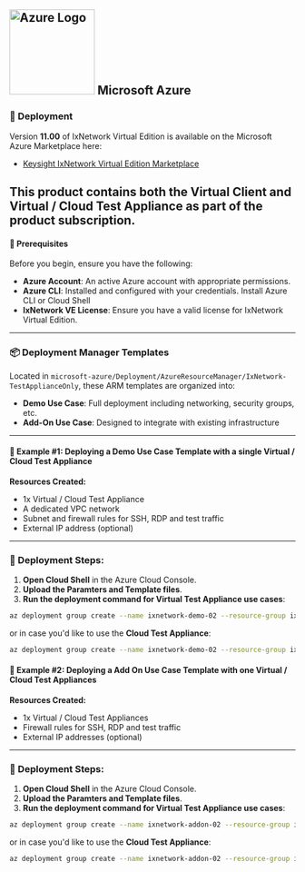 ## <img src="https://upload.wikimedia.org/wikipedia/commons/thumb/f/fa/Microsoft_Azure.svg/1024px-Microsoft_Azure.svg.png" alt="Azure Logo" width="150"/> Microsoft Azure

### 🚀 Deployment

Version **11.00** of IxNetwork Virtual Edition is available on the Microsoft Azure Marketplace here:

- [Keysight IxNetwork Virtual Edition Marketplace](https://azuremarketplace.microsoft.com/en-us/marketplace/apps/keysight-technologies-ixvm.keysight-ixnetwork-virtual-edition?tab=Overview)

This product contains both the Virtual Client and Virtual / Cloud Test Appliance as part of the product subscription.
---

#### 🔧 Prerequisites

Before you begin, ensure you have the following:
- **Azure Account**: An active Azure account with appropriate permissions.
- **Azure CLI**: Installed and configured with your credentials. Install Azure CLI or Cloud Shell
- **IxNetwork VE License**: Ensure you have a valid license for IxNetwork Virtual Edition.
---

### 📦 Deployment Manager Templates

Located in `microsoft-azure/Deployment/AzureResourceManager/IxNetwork-TestApplianceOnly`, these ARM templates are organized into:

  - **Demo Use Case**: Full deployment including networking, security groups, etc.
  - **Add-On Use Case**: Designed to integrate with existing infrastructure
---

#### 🧪 Example #1: Deploying a Demo Use Case Template with a single Virtual / Cloud Test Appliance

**Resources Created:**
- 1x Virtual / Cloud Test Appliance
- A dedicated VPC network
- Subnet and firewall rules for SSH, RDP and test traffic
- External IP address (optional)

---

### 🚀 Deployment Steps:

1. **Open Cloud Shell** in the Azure Cloud Console.
2. **Upload the Paramters and Template files**.
3. **Run the deployment command for Virtual Test Appliance use cases**:

```bash
az deployment group create --name ixnetwork-demo-02 --resource-group ixnetwork-demo-02 --template-file Azure-VTA-1-Arm_Demo_Use_Case_Template.json --parameters Azure-VTA-1-Arm_Demo_Use_Case_Parameters.json
```

or in case you'd like to use the **Cloud Test Appliance**: 

```bash
az deployment group create --name ixnetwork-demo-02 --resource-group ixnetwork-demo-02 --template-file Azure-CTA-1-Arm_Demo_Use_Case_Template.json  --parameters Azure-CTA-1-Arm_Demo_Use_Case_Parameters.json
```

#### 🧪 Example #2: Deploying a Add On Use Case Template with one Virtual / Cloud Test Appliances

**Resources Created:**
- 1x Virtual / Cloud Test Appliances
- Firewall rules for SSH, RDP and test traffic
- External IP addresses (optional)
---

### 🚀 Deployment Steps:

1. **Open Cloud Shell** in the Azure Cloud Console.
2. **Upload the Paramters and Template files**.
3. **Run the deployment command for Virtual Test Appliance use cases**:

```bash
az deployment group create --name ixnetwork-addon-02 --resource-group ixnetwork-addon-02 --template-file Azure-VTA-1-Arm_Add-On_Use_Case_Template.json  --parameters Azure-VTA-1-Arm_Add-On_Use_Case_Parameters.json
```

or in case you'd like to use the **Cloud Test Appliance**: 

```bash
az deployment group create --name ixnetwork-addon-02 --resource-group ixnetwork-addon-02 --template-file Azure-CTA-1-Arm_Add-On_Use_Case_Template.json  --parameters Azure-CTA-1-Arm_Add-On_Use_Case_Parameters.json
```